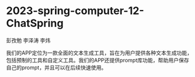 # 2023-spring-computer-12-ChatSpring
彭孜勉 李泽涛 李炜

我们的APP定位为一款全面的文本生成工具，旨在为用户提供各种文本生成功能，包括预制的工具和自定义工具。我们的APP还提供prompt库功能，帮助用户保存自己的prompt，并且可以在后续快速使用。
